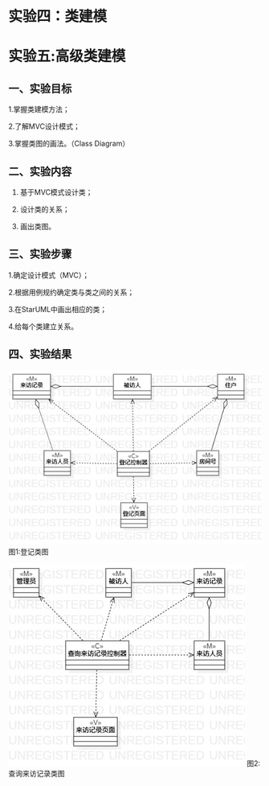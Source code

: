 # 实验四：类建模

# 实验五:高级类建模

## 一、实验目标

1.掌握类建模方法；

2.了解MVC设计模式；

3.掌握类图的画法。（Class Diagram）

## 二、实验内容

1. 基于MVC模式设计类；

2. 设计类的关系；

3. 画出类图。

## 三、实验步骤

1.确定设计模式（MVC）；

2.根据用例规约确定类与类之间的关系；

3.在StarUML中画出相应的类；

4.给每个类建立关系。

## 四、实验结果

![类图1](./ClassDiagram1.jpg)
图1:登记类图

![类图2](./ClassDiagram2.jpg)
图2:查询来访记录类图